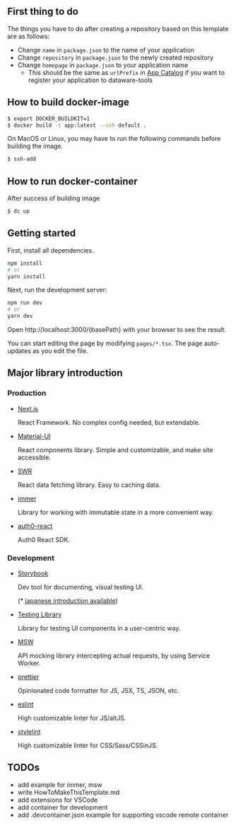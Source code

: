 ## First thing to do

The things you have to do after creating a repository based on this template are as follows:

- Change `name` in `package.json` to the name of your application
- Change `repository` in `package.json` to the newly created repository
- Change `homepage` in `package.json` to your application name
  - This should be the same as `urlPrefix` in
    [App Catalog](https://github.com/dataware-tools/app-common/blob/master/src/app/catalog.tsx)
    if you want to register your application to dataware-tools

## How to build docker-image

```bash
$ export DOCKER_BUILDKIT=1
$ docker build -t app:latest --ssh default .

```

On MacOS or Linux, you may have to run the following commands before building the image.

```bash
$ ssh-add

```

## How to run docker-container

After success of building image

```bash
$ dc up

```

## Getting started

First, install all dependencies.

```bash
npm install
# or
yarn install
```

Next, run the development server:

```bash
npm run dev
# or
yarn dev
```

Open http://localhost:3000/{basePath} with your browser to see the result.

You can start editing the page by modifying `pages/*.tsx`. The page auto-updates as you edit the file.

## Major library introduction

### Production

- [Next.js](https://nextjs.org/learn/basics/create-nextjs-app)

  React Framework. No complex config needed, but extendable.

- [Material-UI](https://next.material-ui.com/getting-started/usage/)

  React components library. Simple and customizable, and make site accessible.

- [SWR](https://swr.vercel.app/getting-started#quick-start)

  React data fetching library. Easy to caching data.

- [immer](https://immerjs.github.io/immer/)

  Library for working with immutable state in a more convenient way.

- [auth0-react](https://auth0.com/docs/libraries/auth0-react#getting-started)

  Auth0 React SDK.

### Development

- [Storybook](https://storybook.js.org/tutorials/intro-to-storybook/react/en/get-started/)

  Dev tool for documenting, visual testing UI.

  (\* [japanese introduction available](https://storybook.js.org/tutorials/intro-to-storybook/react/ja/get-started/))

- [Testing Library](https://testing-library.com/docs/react-testing-library/example-intro)

  Library for testing UI components in a user-centric way.

- [MSW](https://mswjs.io/docs/getting-started/mocks)

  API mocking library intercepting actual requests, by using Service Worker.

- [prettier](https://prettier.io/docs/en/install.html#summary)

  Opinionated code formatter for JS, JSX, TS, JSON, etc.

- [eslint](https://eslint.org/docs/user-guide/getting-started#configuration)

  High customizable linter for JS/altJS.

- [stylelint](https://stylelint.io/user-guide/get-started#customize)

  High customizable linter for CSS/Sass/CSSinJS.

## TODOs

- add example for immer, msw
- write HowToMakeThisTemplate.md
- add extensions for VSCode
- add container for development
- add .devcontainer.json example for supporting vscode remote container
